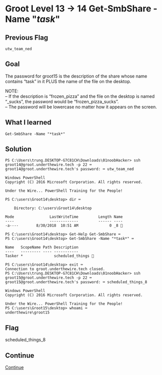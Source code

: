 # Groot Level 13 → 14 Get-SmbShare -Name "*task*"

## Previous Flag
```
utw_team_ned
```

## Goal
The password for groot15 is the description of the share whose name contains “task” in it PLUS the name of the file on the desktop.<br>

NOTE:<br>
– If the description is “frozen_pizza” and the file on the desktop is named “_sucks”, the password would be “frozen_pizza_sucks”.<br>
– The password will be lowercase no matter how it appears on the screen.

## What I learned
```
Get-SmbShare -Name "*task*"
```

## Solution
```
PS C:\Users\trung.DESKTOP-G7C81CH\Downloads\01noobHacker> ssh groot14@groot.underthewire.tech -p 22 ⌨️
groot14@groot.underthewire.tech's password: ⌨️ utw_team_ned

Windows PowerShell 
Copyright (C) 2016 Microsoft Corporation. All rights reserved.

Under the Wire... PowerShell Training for the People!

PS C:\users\Groot14\desktop> dir ⌨️

    Directory: C:\users\Groot14\desktop

Mode                LastWriteTime         Length Name
----                -------------         ------ ----
-a----        8/30/2018  10:51 AM              0 _8 👀

PS C:\users\Groot14\desktop> Get-Help Get-SmbShare ⌨️
PS C:\users\Groot14\desktop> Get-SmbShare -Name "*task*" ⌨️

Name   ScopeName Path Description
----   --------- ---- -----------
Tasker *              scheduled_things 👀

PS C:\users\Groot14\desktop> exit ⌨️
Connection to groot.underthewire.tech closed.
PS C:\Users\trung.DESKTOP-G7C81CH\Downloads\01noobHacker> ssh groot15@groot.underthewire.tech -p 22 ⌨️
groot15@groot.underthewire.tech's password: ⌨️ scheduled_things_8

Windows PowerShell 
Copyright (C) 2016 Microsoft Corporation. All rights reserved.

Under the Wire... PowerShell Training for the People!
PS C:\users\Groot15\desktop> whoami ⌨️
underthewire\groot15
```

## Flag
scheduled_things_8

## Continue
[Continue](./Groot1415.md)